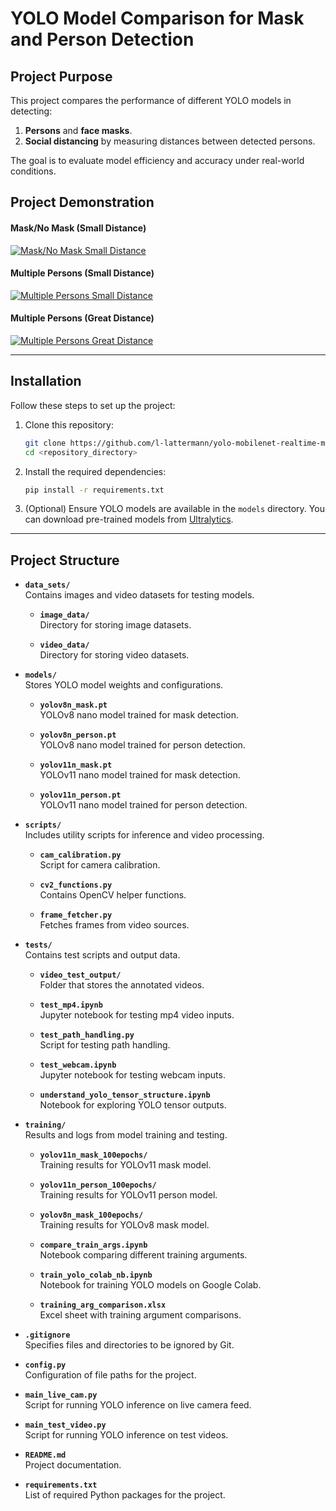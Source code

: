 # YOLO Model Comparison for Mask and Person Detection

## **Project Purpose**
This project compares the performance of different YOLO models in detecting:
1. **Persons** and **face masks**.
2. **Social distancing** by measuring distances between detected persons.

The goal is to evaluate model efficiency and accuracy under real-world conditions.

## **Project Demonstration**

#### **Mask/No Mask (Small Distance)**
[![Mask/No Mask Small Distance](https://img.youtube.com/vi/ThVcrCEfbMw/0.jpg)](https://youtu.be/ThVcrCEfbMw)

#### **Multiple Persons (Small Distance)**
[![Multiple Persons Small Distance](https://img.youtube.com/vi/_Ce_sWYPX9s/0.jpg)](https://youtu.be/_Ce_sWYPX9s)

#### **Multiple Persons (Great Distance)**
[![Multiple Persons Great Distance](https://img.youtube.com/vi/20JRRBkFnCM/0.jpg)](https://youtu.be/20JRRBkFnCM)

---

## **Installation**
Follow these steps to set up the project:

1. Clone this repository:
   ```bash
   git clone https://github.com/l-lattermann/yolo-mobilenet-realtime-mask-detection.git
   cd <repository_directory>
   ```

2. Install the required dependencies:
   ```bash
   pip install -r requirements.txt
   ```

3. (Optional) Ensure YOLO models are available in the `models` directory. You can download pre-trained models from [Ultralytics](https://github.com/ultralytics/yolov5).

---

## **Project Structure**
- **`data_sets/`**  
  Contains images and video datasets for testing models.

  - **`image_data/`**  
    Directory for storing image datasets.

  - **`video_data/`**  
    Directory for storing video datasets.

- **`models/`**  
  Stores YOLO model weights and configurations.

  - **`yolov8n_mask.pt`**  
    YOLOv8 nano model trained for mask detection.

  - **`yolov8n_person.pt`**  
    YOLOv8 nano model trained for person detection.

  - **`yolov11n_mask.pt`**  
    YOLOv11 nano model trained for mask detection.

  - **`yolov11n_person.pt`**  
    YOLOv11 nano model trained for person detection.

- **`scripts/`**  
  Includes utility scripts for inference and video processing.

  - **`cam_calibration.py`**  
    Script for camera calibration.

  - **`cv2_functions.py`**  
    Contains OpenCV helper functions.

  - **`frame_fetcher.py`**  
    Fetches frames from video sources.

- **`tests/`**  
  Contains test scripts and output data.

  - **`video_test_output/`**  
    Folder that stores the annotated videos.

  - **`test_mp4.ipynb`**  
    Jupyter notebook for testing mp4 video inputs.

  - **`test_path_handling.py`**  
    Script for testing path handling.

  - **`test_webcam.ipynb`**  
    Jupyter notebook for testing webcam inputs.

  - **`understand_yolo_tensor_structure.ipynb`**  
    Notebook for exploring YOLO tensor outputs.

- **`training/`**  
  Results and logs from model training and testing.

  - **`yolov11n_mask_100epochs/`**  
    Training results for YOLOv11 mask model.

  - **`yolov11n_person_100epochs/`**  
    Training results for YOLOv11 person model.

  - **`yolov8n_mask_100epochs/`**  
    Training results for YOLOv8 mask model.

  - **`compare_train_args.ipynb`**  
    Notebook comparing different training arguments.

  - **`train_yolo_colab_nb.ipynb`**  
    Notebook for training YOLO models on Google Colab.

  - **`training_arg_comparison.xlsx`**  
    Excel sheet with training argument comparisons.

- **`.gitignore`**  
  Specifies files and directories to be ignored by Git.

- **`config.py`**  
  Configuration of file paths for the project.

- **`main_live_cam.py`**  
  Script for running YOLO inference on live camera feed.

- **`main_test_video.py`**  
  Script for running YOLO inference on test videos.

- **`README.md`**  
  Project documentation.

- **`requirements.txt`**  
  List of required Python packages for the project.